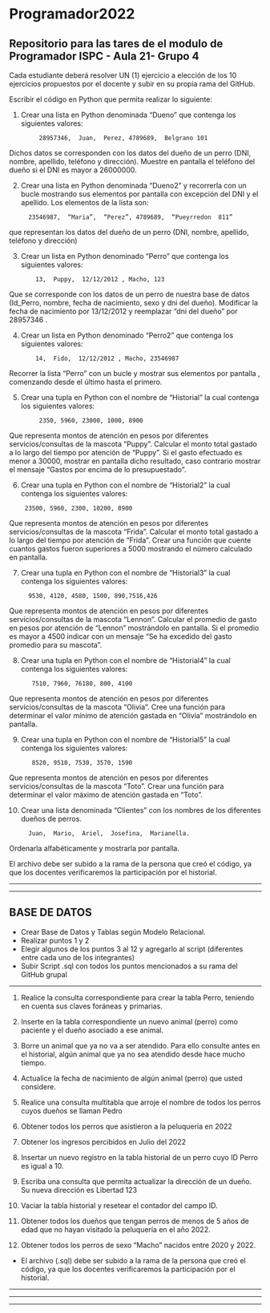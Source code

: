 # Programador2022
## Repositorio para las tares de el modulo de Programador ISPC - Aula 21- Grupo 4

Cada estudiante deberá  resolver  UN (1) ejercicio a elección de los 10 ejercicios propuestos por el docente y subir en su propia rama del GitHub.

Escribir el código en Python que permita realizar lo siguiente:

1) Crear una lista en Python denominada “Dueno” que contenga los siguientes valores:

            28957346,  Juan,  Perez, 4789689,  Belgrano 101

  Dichos datos se corresponden  con los datos del dueño de un perro (DNI, nombre, apellido, teléfono y dirección). Muestre en pantalla el teléfono del dueño si el DNI es mayor a 26000000.

2)   Crear una lista en Python denominada “Dueno2”  y recorrerla con un bucle  mostrando sus elementos por pantalla con excepción del DNI y el apellido. Los elementos de la lista son:

           23546987,  “Maria”,  “Perez”, 4789689,  “Pueyrredon  811”

 que representan los datos del dueño de un perro (DNI, nombre, apellido, teléfono y dirección) 

3)  Crear un lista en Python denominado “Perro” que contenga los siguientes valores:

            13,  Puppy,  12/12/2012 , Macho, 123

Que se corresponde con los datos de un perro de nuestra base de datos (Id_Perro, nombre, fecha de nacimiento, sexo y dni del dueño). Modificar la fecha de nacimiento por 13/12/2012 y reemplazar “dni del dueño” por 28957346 .

4)  Crear un lista en Python denominado “Perro2” que contenga los siguientes valores:

            14,  Fido,  12/12/2012 , Macho, 23546987

Recorrer la lista “Perro” con un bucle y mostrar sus elementos por pantalla , comenzando desde el último hasta el primero.

5)  Crear una tupla en Python con el nombre de “Historial” la cual contenga los siguientes valores:

             2350, 5960, 23000, 1000, 8900

Que representa montos de atención en pesos por diferentes servicios/consultas de la mascota “Puppy”. Calcular el monto total gastado a lo largo del tiempo por atención de “Puppy”. Si el gasto efectuado es menor a 30000, mostrar en pantalla dicho resultado, caso contrario mostrar el mensaje “Gastos por encima de lo presupuestado”.

6)   Crear una tupla en Python con el nombre de “Historial2” la cual contenga los siguientes valores:

          23500, 5960, 2300, 10200, 8900

Que representa montos de atención en pesos por diferentes servicios/consultas de la mascota “Frida”. Calcular el monto total gastado a lo largo del tiempo por atención de “Frida”. Crear una función que cuente cuantos gastos fueron superiores a 5000 mostrando  el número calculado en pantalla.

7)  Crear una tupla en Python con el nombre de “Historial3” la cual contenga los siguientes valores:

          9530, 4120, 4580, 1500, 890,7516,426

Que representa montos de atención en pesos por diferentes servicios/consultas de la mascota “Lennon”. Calcular el promedio de gasto en pesos por atención de “Lennon” mostrándolo en pantalla. Si el promedio es mayor a 4500 indicar con un mensaje “Se ha excedido del gasto promedio para su mascota”.

8) Crear una tupla en Python con el nombre de “Historial4” la cual contenga los siguientes valores:

          7510, 7960, 76180, 800, 4100

Que representa montos de atención en pesos por diferentes servicios/consultas de la mascota “Olivia”. Cree una función para determinar el valor mínimo de atención gastada en “Olivia”  mostrándolo en pantalla.

9) Crear una tupla en Python con el nombre de “Historial5” la cual contenga los siguientes valores:

          8520, 9510, 7530, 3570, 1590

Que representa montos de atención en pesos por diferentes servicios/consultas de la mascota “Toto”. Crear una función para determinar el valor máximo de atención gastada en “Toto”.

10) Crear una lista denominada “Clientes” con los nombres de los diferentes  dueños de perros.

          Juan,  Mario,  Ariel,  Josefina,  Marianella.

Ordenarla alfabéticamente y mostrarla por pantalla.

El archivo debe ser subido a la rama de la persona que creó el código, ya que los docentes verificaremos la participación por el historial.

 ---
 
 ***
 
## BASE DE DATOS

- Crear Base de Datos y Tablas según Modelo Relacional.
- Realizar puntos 1 y 2
- Elegir algunos de los puntos 3 al 12 y agregarlo al script  (diferentes entre cada uno de los integrantes)
- Subir Script .sql con todos los puntos mencionados a su rama del GitHub grupal

 
 ***
 
1. Realice la consulta correspondiente para crear la tabla Perro, teniendo en cuenta sus claves foráneas y primarias.

2. Inserte en la tabla correspondiente un nuevo animal (perro) como paciente y el dueño asociado a ese animal.

3.  Borre un animal que ya no va a ser atendido. Para ello consulte antes en el historial, algún animal que ya no sea atendido desde hace mucho tiempo.

 4.  Actualice la fecha de nacimiento de algún animal (perro) que usted considere.

5.   Realice una consulta multitabla que arroje el nombre de todos los perros cuyos dueños se llaman Pedro

6. Obtener todos los perros que asistieron a la peluquería en 2022

7.   Obtener los ingresos percibidos en Julio del 2022

8.  Insertar un nuevo registro en la tabla historial de un perro cuyo ID Perro es igual a 10.

9. Escriba una consulta que permita actualizar la dirección de un dueño. Su nueva dirección es Libertad 123

10.  Vaciar la tabla historial y resetear el contador del campo ID.

11. Obtener todos los dueños que tengan perros de menos de 5 años de edad que no hayan visitado la peluquería en el año 2022.

12.   Obtener todos los perros de sexo “Macho” nacidos entre 2020 y 2022.

- El archivo (.sql) debe ser subido a la rama de la persona que creó el código, ya que los docentes verificaremos la participación por el historial.

 ---
 ***
 ---


